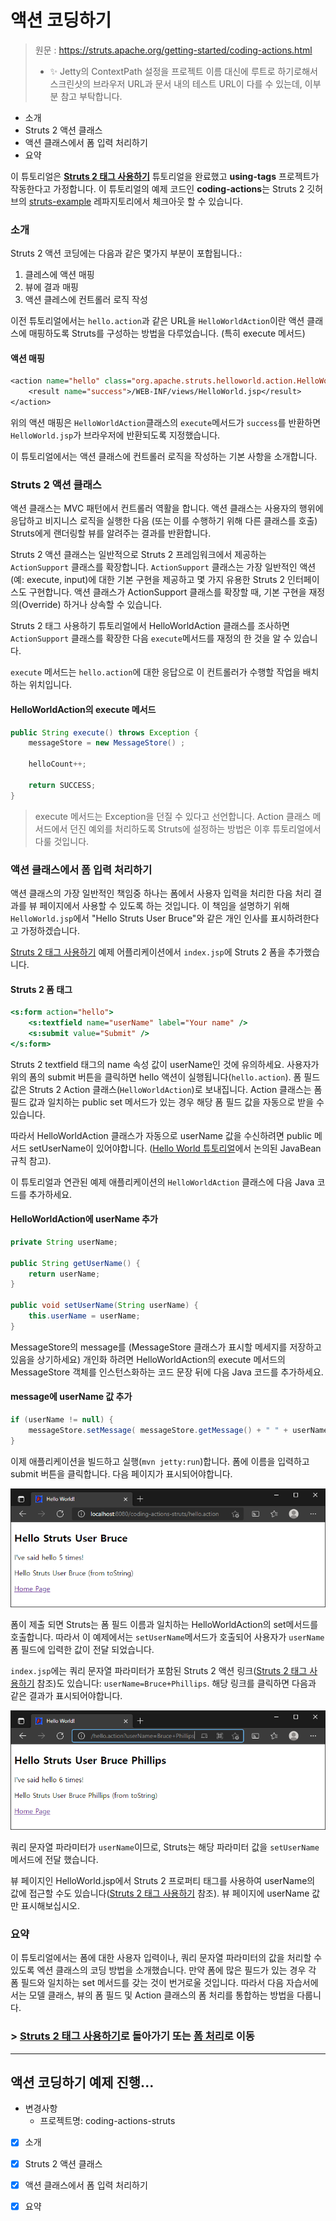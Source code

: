 # 액션 코딩하기

> 원문 : https://struts.apache.org/getting-started/coding-actions.html
>
> * ✨ Jetty의 ContextPath 설정을 프로젝트 이름 대신에 루트로 하기로해서 스크린샷의 브라우저 URL과 문서 내의 테스트 URL이 다를 수 있는데, 이부분 참고 부탁합니다.

* 소개
* Struts 2 액션 클래스
* 액션 클래스에서 폼 입력 처리하기
* 요약

이 튜토리얼은 **[Struts 2 태그 사용하기](../using-tags)** 튜토리얼을 완료했고 **using-tags** 프로젝트가 작동한다고 가정합니다. 이 튜토리얼의 예제 코드인 **coding-actions**는 Struts 2 깃허브의 [struts-example](https://github.com/apache/struts-examples) 레파지토리에서 체크아웃 할 수 있습니다.



### 소개

Struts 2 액션 코딩에는 다음과 같은 몇가지 부분이 포합됩니다.:

1. 클레스에 액션 매핑
2. 뷰에 결과 매핑
3. 액션 클레스에 컨트롤러 로직 작성

이전 튜토리얼에서는 `hello.action`과 같은 URL을 `HelloWorldAction`이란 액션 클래스에 매핑하도록 Struts를 구성하는 방법을 다루었습니다. (특히 execute 메서드)

#### 액션 매핑

```jsp
<action name="hello" class="org.apache.struts.helloworld.action.HelloWorldAction" method="execute">
    <result name="success">/WEB-INF/views/HelloWorld.jsp</result>
</action>
```

위의 액션 매핑은 `HelloWorldAction`클래스의 `execute`메서드가 `success`를 반환하면 `HelloWorld.jsp`가 브라우저에 반환되도록 지정했습니다.

이 튜토리얼에서는 액션 클래스에 컨트롤러 로직을 작성하는 기본 사항을 소개합니다.



### Struts 2  액션 클래스

액션 클래스는 MVC 패턴에서 컨트롤러 역활을 합니다. 액션 클래스는 사용자의 행위에 응답하고 비지니스 로직을 실행한 다음 (또는 이를 수행하기 위해 다른 클래스를 호출) Struts에게 랜더링할 뷰를 알려주는 결과를 반환합니다. 

Struts 2 액션 클래스는 일반적으로 Struts 2 프레임워크에서 제공하는 `ActionSupport` 클래스를 확장합니다. `ActionSupport` 클래스는 가장 일반적인 액션(예: execute, input)에 대한 기본 구현을 제공하고 몇 가지 유용한 Struts 2 인터페이스도 구현합니다. 액션 클래스가 ActionSupport 클래스를 확장할 때, 기본 구현을 재정의(Override) 하거나 상속할 수 있습니다.

Struts 2 태그 사용하기 튜토리얼에서 HelloWorldAction 클래스를 조사하면 `ActionSupport` 클래스를 확장한 다음 `execute`메서드를 재정의 한 것을 알 수 있습니다.

`execute` 메서드는 `hello.action`에 대한 응답으로 이 컨트롤러가 수행할 작업을 배치하는 위치입니다.

#### HelloWorldAction의 execute 메서드

```java
public String execute() throws Exception {
    messageStore = new MessageStore() ;

    helloCount++;

    return SUCCESS;
}
```

>execute 메서드는 Exception을 던질 수 있다고 선언합니다.  Action 클래스 메서드에서 던진 예외를 처리하도록 Struts에 설정하는 방법은 이후 튜토리얼에서 다룰 것입니다. 

 

### 액션 클래스에서 폼 입력 처리하기

액션 클래스의 가장 일반적인 책임중 하나는 폼에서 사용자 입력을 처리한 다음 처리 결과를 뷰 페이지에서 사용할 수 있도록 하는 것입니다. 이 책임을 설명하기 위해 `HelloWorld.jsp`에서 "Hello Struts User Bruce"와 같은 개인 인사를 표시하려한다고 가정하겠습니다.

[Struts 2 태그 사용하기](../using-tags) 예제 어플리케이션에서 `index.jsp`에 Struts 2 폼을 추가했습니다.

#### Struts 2 폼 태그

```jsp
<s:form action="hello">
    <s:textfield name="userName" label="Your name" />
    <s:submit value="Submit" />
</s:form>
```

Struts 2 textfield 태그의 name 속성 값이 userName인 것에 유의하세요. 사용자가 위의 폼의 submit 버튼을 클릭하면 hello 액션이 실행됩니다(`hello.action`). 폼 필드 값은 Struts 2 Action 클래스(`HelloWorldAction`)로 보내집니다. Action 클래스는 폼 필드 값과 일치하는 public set 메서드가 있는 경우 해당 폼 필드 값을 자동으로 받을 수 있습니다.

따라서 HelloWorldAction 클래스가 자동으로 userName 값을 수신하려면 public 메서드 setUserName이 있어야합니다. ([Hello World 튜토리얼](hello-world-using-struts-2)에서 논의된 JavaBean 규칙 참고).

이 튜토리얼과 연관된 예제 애플리케이션의 `HelloWorldAction` 클래스에 다음 Java 코드를 추가하세요.

#### HelloWorldAction에 userName 추가

```java
private String userName;

public String getUserName() {
    return userName;
}

public void setUserName(String userName) {
    this.userName = userName;
}
```

MessageStore의 message를 (MessageStore 클래스가 표시할 메세지를 저장하고 있음을 상기하세요) 개인화 하려면 HelloWorldAction의 execute 메서드의 MessageStore 객체를 인스턴스화하는 코드 문장 뒤에 다음 Java 코드를 추가하세요. 

#### message에 userName 값 추가

```java
if (userName != null) {
    messageStore.setMessage( messageStore.getMessage() + " " + userName);
}
```

이제 애플리케이션을 빌드하고 실행(`mvn jetty:run`)합니다.  폼에 이름을 입력하고 submit 버튼을 클릭합니다. 다음 페이지가 표시되어야합니다.  

![form-submit-message](doc-resources/form-submit-message.png)

폼이 제출 되면 Struts는 폼 필드 이름과 일치하는 HelloWorldAction의 set메서드를 호출합니다. 따라서 이 예제에서는 `setUserName`메서드가 호출되어 사용자가 `userName`폼 필드에 입력한 값이 전달 되었습니다.

`index.jsp`에는 쿼리 문자열 파라미터가 포함된 Struts 2 액션 링크([Struts 2 태그 사용하기](../using-tags) 참조)도 있습니다: `userName=Bruce+Phillips`. 해당 링크를 클릭하면 다음과 같은 결과가 표시되어야합니다.

![query-parameter-message](doc-resources/query-parameter-message.png)

쿼리 문자열 파라미터가 `userName`이므로, Struts는  해당 파라미터 값을 `setUserName`메서드에 전달 했습니다.

뷰 페이지인 HelloWorld.jsp에서 Struts 2 프로퍼티 태그를 사용하여 userName의 값에 접근할 수도 있습니다([Struts 2 태그 사용하기](../using-tags) 참조). 뷰 페이지에 userName 값만 표시해보십시오.



### 요약

이 튜토리얼에서는 폼에 대한 사용자 입력이나, 쿼리 문자열 파라미터의 값을 처리할 수 있도록 엑션 클래스의 코딩 방법을 소개했습니다. 만약 폼에 많은 필드가 있는 경우 각 폼 필드와 일치하는 set 메서드를 갖는 것이 번거로울 것입니다. 따라서 다음 자습서에서는 모델 클래스, 뷰의 폼 필드 및 Action 클래스의 폼 처리를 통합하는 방법을 다룹니다. 



### >  [Struts 2 태그 사용하기](../using-tags)로 돌아가기 또는 [폼 처리](../processing-forms)로 이동



---

## 액션 코딩하기 예제 진행...

* 변경사항
  * 프로젝트명: coding-actions-struts
* [x] 소개
* [x] Struts 2 액션 클래스
* [x] 액션 클래스에서 폼 입력 처리하기
* [x] 요약

